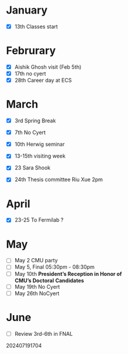 
# January 
- [x] 13th Classes start 

# Februrary
- [x] Aishik Ghosh visit (Feb 5th)
- [x] 17th no cyert
- [x] 28th Career day at ECS

# March 
- [x] 3rd Spring Break 
- [x] 7th No Cyert
- [x] 10th Herwig seminar
- [x] 13-15th visiting week
- [x] 23 Sara Shook
- [x] 24th Thesis committee Riu Xue 2pm


# April 
- [x] 23-25 To Fermilab ?

# May 

- [ ] May 2 CMU party
- [ ]  May 5, Final 05:30pm - 08:30pm
- [ ] May 10th **President’s Reception in Honor of CMU’s Doctoral** **Candidates**
- [ ] May 19th No Cyert
- [ ] May 26th NoCyert

# June
- [ ] Review 3rd-6th in FNAL






202407191704
